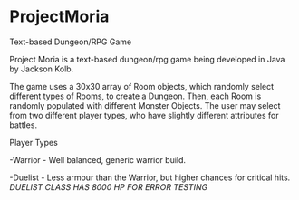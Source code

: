 # ProjectMoria
Text-based Dungeon/RPG Game


Project Moria is a text-based dungeon/rpg game being developed in Java by Jackson Kolb.  

The game uses a 30x30 array of Room objects, which randomly select different types of Rooms, to create a Dungeon.  Then, each Room is randomly populated with different Monster Objects.  The user may select from two different player types, who have slightly different attributes for battles.  

Player Types

-Warrior - Well balanced, generic warrior build. 

-Duelist - Less armour than the Warrior, but higher chances for critical hits. *DUELIST CLASS HAS 8000 HP FOR ERROR TESTING*



